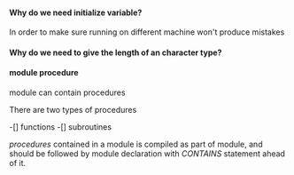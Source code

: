 #### Why do we need initialize variable?
In order to make sure running on different machine won't produce mistakes
#### Why do we need to give the length of an character type?

#### module procedure
module can contain procedures

There are two types of procedures

-[] functions 
-[] subroutines

*procedures* contained in a module is compiled as part of module, and should be followed by module declaration with *CONTAINS* statement ahead of it.
